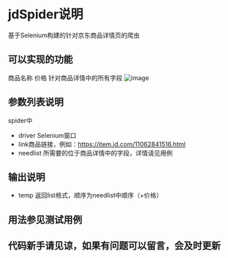 # jdSpider说明
基于Selenium构建的针对京东商品详情页的爬虫

## 可以实现的功能
商品名称
价格
针对商品详情中的所有字段
![image](https://user-images.githubusercontent.com/72777980/143803348-0b6d97b5-f1af-4e43-96ad-6b348560c39c.png)

## 参数列表说明
spider中
- driver Selenium窗口
- link商品链接，例如：https://item.jd.com/11062841516.html
- needlist 所需要的位于商品详情中的字段，详情请见用例

## 输出说明
- temp 返回list格式，顺序为needlist中顺序（+价格）

## 用法参见测试用例
## 代码新手请见谅，如果有问题可以留言，会及时更新
